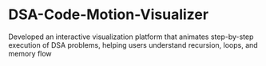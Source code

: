 # DSA-Code-Motion-Visualizer
Developed an interactive visualization platform that animates step-by-step execution of DSA problems, helping users understand recursion, loops, and memory flow

